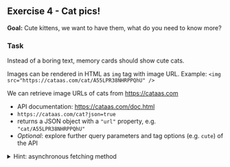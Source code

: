 ## Exercise 4 - Cat pics!

**Goal:** Cute kittens, we want to have them, what do you need to know more?

### Task
Instead of a boring text, memory cards should show cute cats.

Images can be rendered in HTML as `img` tag with image URL.
Example: `<img src="https://cataas.com/cat/A55LPR38NHRPPQhU" />`

We can retrieve image URLs of cats from https://cataas.com
- API documentation: https://cataas.com/doc.html
- `https://cataas.com/cat?json=true`
- returns a JSON object with a `"url"` property, e.g. `"cat/A55LPR38NHRPPQhU"`
- _Optional_: explore further query parameters and tag options (e.g. `cute`) of the API


<details>
    <summary>Hint: asynchronous fetching method</summary>

```tsx
const catProviderUrl = "https://cataas.com";

const fetchCatUrl = async (): Promise<string> => {
  const rawResponse = await fetch(`${catProviderUrl}/cat?json=true`);
  const jsonResponse = await rawResponse.json();
  return catProviderUrl + jsonResponse.url;
};
```
</details>